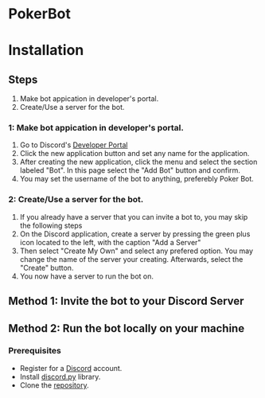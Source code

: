 # PokerBot



# Installation

## Steps
1. Make bot appication in developer's portal.
1. Create/Use a server for the bot.



### 1: Make bot appication in developer's portal.

1. Go to Discord's [Developer Portal](https://discord.com/developers/applications)
1. Click the new application button and set any name for the application.
1. After creating the new application, click the menu and select the  section labeled "Bot". In this page select the "Add Bot" button and confirm.
1. You may set the username of the bot to anything, preferebly Poker Bot.

### 2: Create/Use a server for the bot.

1. If you already have a server that you can invite a bot to, you may skip the following steps
1. On the Discord application, create a server by pressing the green plus icon located to the left, with the caption "Add a Server"
1. Then select "Create My Own" and select any prefered option. You may change the name of the server your creating. Afterwards, select the "Create" button.
1. You now have a server to run the bot on.

## Method 1: Invite the bot to your Discord Server  


## Method 2: Run the bot locally on your machine 
### Prerequisites
- Register for a [Discord](https://discord.com/) account. 
- Install [discord.py](https://discordpy.readthedocs.io/en/stable/intro.html) library.
- Clone the [repository](https://github.com/lolpre/PokerBot).